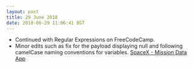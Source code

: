 ```yaml
---
layout: post
title: 29 June 2018 
date: 2018-06-29 11:06:41 BST
---
```

+ Continued with Regular Expressions on FreeCodeCamp.
+ Minor edits such as fix for the payload displaying null and following camelCase naming conventions for variables. [SpaceX - Mission Data App](https://jackwebdev.github.io/SpaceX-Mission-Data/)
